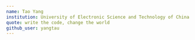 ```yaml
---
name: Tao Yang
institution: University of Electronic Science and Technology of China
quote: write the code, change the world
github_user: yangtau
---
```

